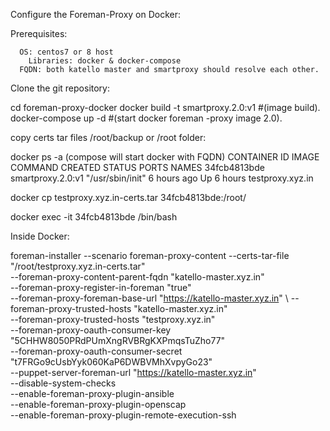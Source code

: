 Configure the Foreman-Proxy on Docker:

Prerequisites:

      OS: centos7 or 8 host
	    Libraries: docker & docker-compose 
      FQDN: both katello master and smartproxy should resolve each other.
      
Clone the git repository:

cd foreman-proxy-docker
docker build -t smartproxy.2.0:v1      #(image build).
docker-compose up -d                   #(start docker foreman -proxy image 2.0).

copy certs tar files /root/backup or /root  folder:


docker ps -a (compose will start docker with FQDN)
CONTAINER ID        IMAGE               COMMAND             CREATED             STATUS              PORTS               NAMES
34fcb4813bde        smartproxy.2.0:v1   "/usr/sbin/init"    6 hours ago         Up 6 hours                              testproxy.xyz.in


docker cp testproxy.xyz.in-certs.tar  34fcb4813bde:/root/

docker exec -it 34fcb4813bde  /bin/bash

Inside Docker:

foreman-installer  --scenario foreman-proxy-content  --certs-tar-file     "/root/testproxy.xyz.in-certs.tar" \
                    --foreman-proxy-content-parent-fqdn  "katello-master.xyz.in" \
                    --foreman-proxy-register-in-foreman           "true" \
                    --foreman-proxy-foreman-base-url              "https://katello-master.xyz.in" \ 
                    --foreman-proxy-trusted-hosts                 "katello-master.xyz.in" \
                    --foreman-proxy-trusted-hosts                 "testproxy.xyz.in" \
                    --foreman-proxy-oauth-consumer-key            "5CHHW8050PRdPUmXngRVBRgKXPmqsTuZho77" \
                    --foreman-proxy-oauth-consumer-secret         "t7FRGo9cUsbYyk060KaP6DWBVMhXvpyGo23" \
                    --puppet-server-foreman-url                   "https://katello-master.xyz.in" \
                    --disable-system-checks \
                    --enable-foreman-proxy-plugin-ansible \
                    --enable-foreman-proxy-plugin-openscap \
                    --enable-foreman-proxy-plugin-remote-execution-ssh
